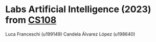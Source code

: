 # Labs Artificial Intelligence (2023) from [CS108](https://inst.eecs.berkeley.edu/~cs188/su21/)
Luca Franceschi (u199149)
Candela Álvarez López (u198640)